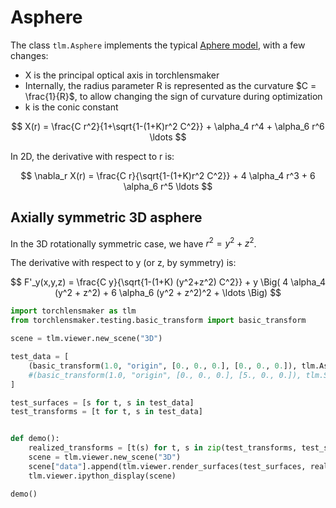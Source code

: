# Asphere

The class `tlm.Asphere` implements the typical [Aphere model](https://en.m.wikipedia.org/wiki/Aspheric_lens), with a few changes:
* X is the principal optical axis in torchlensmaker
* Internally, the radius parameter R is represented as the curvature $C = \frac{1}{R}$, to allow changing the sign of curvature during optimization
* k is the conic constant

$$
X(r) = \frac{C r^2}{1+\sqrt{1-(1+K)r^2 C^2}} + \alpha_4 r^4 + \alpha_6 r^6 \ldots
$$

In 2D, the derivative with respect to r is:

$$
\nabla_r X(r) = \frac{C r}{\sqrt{1-(1+K)r^2 C^2}} + 4 \alpha_4 r^3 + 6 \alpha_6 r^5 \ldots
$$

## Axially symmetric 3D asphere

In the 3D rotationally symmetric case, we have $r^2 = y^2 + z^2$.

The derivative with respect to y (or z, by symmetry) is:

$$
F'_y(x,y,z) = \frac{C y}{\sqrt{1-(1+K) (y^2+z^2) C^2}} + y \Big( 4 \alpha_4 (y^2 + z^2) + 6 \alpha_6 (y^2 + z^2)^2 + \ldots \Big)
$$




```python
import torchlensmaker as tlm
from torchlensmaker.testing.basic_transform import basic_transform

scene = tlm.viewer.new_scene("3D")

test_data = [
    (basic_transform(1.0, "origin", [0., 0., 0.], [0., 0., 0.]), tlm.Asphere(diameter=30, R=-15, K=-1.6, A4=0.00012)),
    #(basic_transform(1.0, "origin", [0., 0., 0.], [5., 0., 0.]), tlm.Sphere(diameter=30, R=30)),
]

test_surfaces = [s for t, s in test_data]
test_transforms = [t for t, s in test_data]


def demo():
    realized_transforms = [t(s) for t, s in zip(test_transforms, test_surfaces)]
    scene = tlm.viewer.new_scene("3D")
    scene["data"].append(tlm.viewer.render_surfaces(test_surfaces, realized_transforms, dim=3))
    tlm.viewer.ipython_display(scene)

demo()
```


<div data-jp-suppress-context-menu id='tlmviewer-d85711a8' class='tlmviewer' style='width: 100%; aspect-ratio: 16 / 9;'></div><script type='module'>async function importtlm() {
    try {
        return await import("/tlmviewer.js");
    } catch (error) {
        console.log("error", error);
        return await import("/files/test_notebooks/tlmviewer.js");
    }
}

const module = await importtlm();
const tlmviewer = module.tlmviewer;

const data = '{"mode": "3D", "camera": "orthographic", "data": [{"type": "surfaces", "data": [{"matrix": [[1.0, 0.0, 0.0, 0.0], [0.0, 1.0, 0.0, 0.0], [0.0, 0.0, 1.0, 0.0], [0.0, 0.0, 0.0, 1.0]], "samples": [[0.0, 0.0], [-0.0007651530848481658, 0.15151515151515152], [-0.0030597129193105804, 0.30303030303030304], [-0.006880981372124009, 0.4545454545454546], [-0.012224461987516946, 0.6060606060606061], [-0.01908386062874496, 0.7575757575757576], [-0.027451086377113052, 0.9090909090909092], [-0.03731625268456667, 1.0606060606060606], [-0.04866767877739795, 1.2121212121212122], [-0.061491891308087125, 1.3636363636363638], [-0.07577362625178496, 1.5151515151515151], [-0.09149583104344058, 1.6666666666666667], [-0.1086396669510915, 1.8181818181818183], [-0.12718451168036565, 1.9696969696969697], [-0.1471079622047914, 2.121212121212121], [-0.1683858378160819, 2.272727272727273], [-0.1909921833881496, 2.4242424242424243], [-0.21489927284822216, 2.5757575757575757], [-0.2400776128480624, 2.7272727272727275], [-0.2664959466279631, 2.878787878787879], [-0.2941212580658698, 3.0303030303030303], [-0.3229187759037023, 3.181818181818182], [-0.35285197814268254, 3.3333333333333335], [-0.3838825965992513, 3.484848484848485], [-0.4159706216129461, 3.6363636363636367], [-0.44907430689744265, 3.787878787878788], [-0.48315017452581277, 3.9393939393939394], [-0.5181530200409343, 4.090909090909091], [-0.5540359176818944, 4.242424242424242], [-0.5907502257171722, 4.3939393939393945], [-0.628245591875336, 4.545454545454546], [-0.6664699588640023, 4.696969696969697], [-0.7053695699677959, 4.848484848484849], [-0.7448889747161127, 5.0], [-0.7849710346115369, 5.151515151515151], [-0.8255569289098685, 5.303030303030303], [-0.866586160442811, 5.454545454545455], [-0.9079965614745164, 5.606060606060606], [-0.9497242995833355, 5.757575757575758], [-0.99170388356028, 5.909090909090909], [-1.0338681693159137, 6.0606060606060606], [-1.0761483657875728, 6.212121212121212], [-1.1184740408390572, 6.363636363636364], [-1.1607731271451551, 6.515151515151516], [-1.2029719280536157, 6.666666666666667], [-1.2449951234174406, 6.818181818181818], [-1.2867657753906405, 6.96969696969697], [-1.328205334180867, 7.121212121212121], [-1.3692336437526251, 7.272727272727273], [-1.409768947475058, 7.424242424242425], [-1.4497278937085907, 7.575757575757575], [-1.4890255413250144, 7.727272727272727], [-1.5275753651559003, 7.878787878787879], [-1.5652892613645322, 8.03030303030303], [-1.6020775527368438, 8.181818181818182], [-1.6378489938871643, 8.333333333333334], [-1.6725107763748492, 8.484848484848484], [-1.70596853372821, 8.636363636363637], [-1.7381263463724048, 8.787878787878787], [-1.7688867464582878, 8.93939393939394], [-1.7981507225894673, 9.09090909090909], [-1.8258177244451168, 9.242424242424242], [-1.8517856672963608, 9.393939393939394], [-1.8759509364143045, 9.545454545454545], [-1.8982083913680756, 9.696969696969697], [-1.9184513702114454, 9.848484848484848], [-1.936571693556887, 10.0], [-1.9524596685361453, 10.151515151515152], [-1.9660040926466145, 10.303030303030303], [-1.9770922574830492, 10.454545454545455], [-1.9856099523543405, 10.606060606060606], [-1.99144146778529, 10.757575757575758], [-1.9944695989034964, 10.909090909090908], [-1.9945756487116608, 11.06060606060606], [-1.9916394312458, 11.212121212121213], [-1.9855392746199798, 11.363636363636363], [-1.9761520239583792, 11.515151515151516], [-1.9633530442156233, 11.666666666666666], [-1.9470162228864312, 11.818181818181818], [-1.9270139726058106, 11.969696969696969], [-1.9032172336410835, 12.121212121212121], [-1.875495476277179, 12.272727272727273], [-1.8437167030967165, 12.424242424242424], [-1.8077474511564824, 12.575757575757576], [-1.7674527940620117, 12.727272727272727], [-1.722696343942042, 12.878787878787879], [-1.6733402533246764, 13.03030303030303], [-1.6192452169171645, 13.181818181818182], [-1.5602704732912631, 13.333333333333334], [-1.496273806476169, 13.484848484848484], [-1.4271115474610818, 13.636363636363637], [-1.3526385756094657, 13.787878787878787], [-1.2727083199871263, 13.93939393939394], [-1.1871727606062379, 14.090909090909092], [-1.0958824295874576, 14.242424242424242], [-0.9986864122422974, 14.393939393939394], [-0.89543234807795, 14.545454545454545], [-0.785966431726667, 14.696969696969697], [-0.6701334138019774, 14.848484848484848], [-0.5477766016837924, 15.0]]}]}]}';

setTimeout(() => {
    tlmviewer.embed(document.getElementById("tlmviewer-d85711a8"), data);    
}, 0);
</script>

